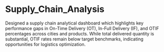 # Supply_Chain_Analysis
Designed a supply chain analytical dashboard which highlights key performance gaps in On-Time Delivery (OT), In-Full Delivery (IF), and OTIF percentages across cities and products. While total delivered quantity is substantial, OTIF rates remain below target benchmarks, indicating opportunities for logistics optimization.
